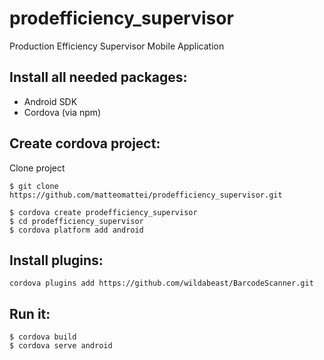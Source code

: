 prodefficiency_supervisor
=========================

Production Efficiency Supervisor Mobile Application

Install all needed packages:
----------------------------

 - Android SDK
 - Cordova (via npm)

Create cordova project:
-----------------------

Clone project

```
$ git clone https://github.com/matteomattei/prodefficiency_supervisor.git
```

```
$ cordova create prodefficiency_supervisor
$ cd prodefficiency_supervisor
$ cordova platform add android
```


Install plugins:
----------------

```
cordova plugins add https://github.com/wildabeast/BarcodeScanner.git
```

Run it:
-------

```
$ cordova build
$ cordova serve android
```
